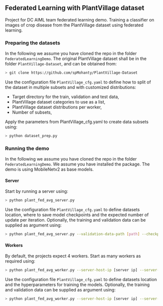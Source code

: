 ## Federated Learning with PlantVillage dataset

Project for DC AIML team federated learning demo.
Training a classifier on images of crop disease from the PlantVillage dataset using
federated learning.

### Preparing the datasets

In the following we assume you have cloned the repo in the folder `FederatedLearningDemo`.
The original PlantVillage dataset shall be in the folder `PlantVillage-Dataset`, and can
be obtained from:
```bash
> git clone https://github.com/spMohanty/PlantVillage-Dataset
```

Use the configuration file `PlantVillage_cfg.yaml` to define how to split of the dataset
in multiple subsets and with customized distributions:
* Target directory for the train, validation and test data,
* PlantVillage dataset categories to use as a list,
* PlantVillage dataset distributions per worker,
* Number of subsets,

Apply the parameters from PlantVillage_cfg.yaml to create data subsets using:
```bash
> python dataset_prep.py
```

### Running the demo

In the following we assume you have cloned the repo in the folder `FederatedLearningDemo`.
We assume you have installed the package.
The demo is using MobileNetv2 as base models.

#### Server

Start by running a server using:
```bash
> python plant_fed_avg_server.py
```
Use the configuration file `PlantVillage_cfg.yaml` to define datasets location, where to save model checkpoints and the expected number of update per iteration.
Optionally, the training and validation data can be supplied as argument using:
```bash
> python plant_fed_avg_server.py --validation-data-path [path] --checkpoint-path [path] --update-lim [int]
```

#### Workers

By default, the projects expect 4 workers.
Start as many workers as required using:
```bash
> python plant_fed_avg_worker.py --server-host-ip [server ip] --server-port 8080 --worker-id [int]
```

Use the configuration file `PlantVillage_cfg.yaml` to define datasets location and the hyperparameters for training the models.
Optionally, the training and validation data can be supplied as argument using:
```bash
> python plant_fed_avg_worker.py --server-host-ip [server ip] --server-port 8080 --worker-id [worker id] --train-data-path [path] --validation-data-path [path]
```
